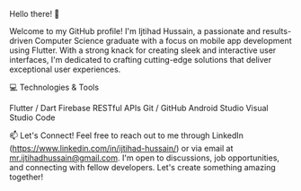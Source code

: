 Hello there! 👋

Welcome to my GitHub profile! I'm Ijtihad Hussain, a passionate and results-driven Computer Science graduate with a focus on mobile app development using Flutter. With a strong knack for creating sleek and interactive user interfaces, I'm dedicated to crafting cutting-edge solutions that deliver exceptional user experiences.

💻 Technologies & Tools

Flutter / Dart
Firebase
RESTful APIs
Git / GitHub
Android Studio
Visual Studio Code

📫 Let's Connect!
Feel free to reach out to me through LinkedIn (https://www.linkedin.com/in/ijtihad-hussain/) or via email at mr.ijtihadhussain@gmail.com. I'm open to discussions, job opportunities, and connecting with fellow developers. Let's create something amazing together!
